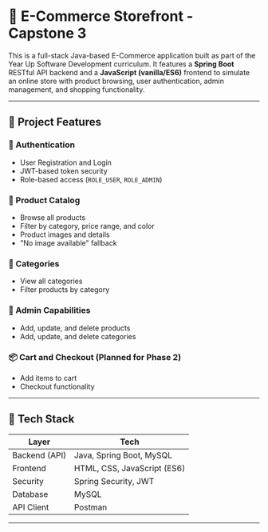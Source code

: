 # 🛒 E-Commerce Storefront - Capstone 3

This is a full-stack Java-based E-Commerce application built as part of the Year Up Software Development curriculum. It features a **Spring Boot** RESTful API backend and a **JavaScript (vanilla/ES6)** frontend to simulate an online store with product browsing, user authentication, admin management, and shopping functionality.

---

## 📌 Project Features

### 🔐 Authentication
- User Registration and Login
- JWT-based token security
- Role-based access (`ROLE_USER`, `ROLE_ADMIN`)

### 🧾 Product Catalog
- Browse all products
- Filter by category, price range, and color
- Product images and details
- "No image available" fallback

### 📁 Categories
- View all categories
- Filter products by category

### 👤 Admin Capabilities
- Add, update, and delete products
- Add, update, and delete categories

### 📦 Cart and Checkout (Planned for Phase 2)
- Add items to cart
- Checkout functionality

---

## 🧱 Tech Stack

| Layer            | Tech                       |
|------------------|----------------------------|
| Backend (API)    | Java, Spring Boot, MySQL   |
| Frontend         | HTML, CSS, JavaScript (ES6)|
| Security         | Spring Security, JWT       |
| Database         | MySQL                      |
| API Client       | Postman                    |

---
